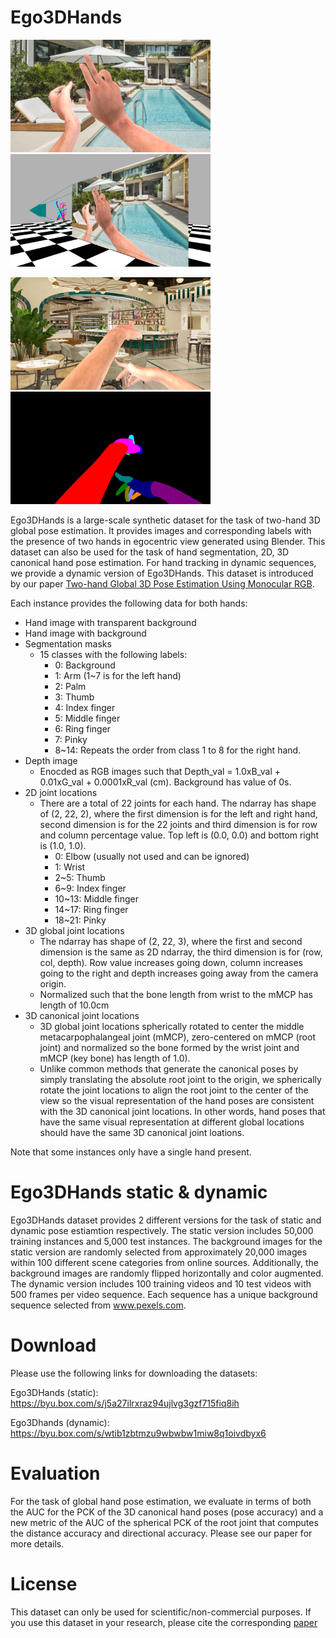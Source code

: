 # Ego3DHands
<img src="image_sample1.png" width="320">    <img src="image_sample1_sideview.png" width="320">

<img src="image_sample2.png" width="320">    <img src="image_sample2_seg.png" width="320">

Ego3DHands is a large-scale synthetic dataset for the task of two-hand 3D global pose estimation. It provides images and corresponding labels with the presence of two hands in egocentric view generated using Blender. This dataset can also be used for the task of hand segmentation, 2D, 3D canonical hand pose estimation. For hand tracking in dynamic sequences, we provide a dynamic version of Ego3DHands. This dataset is introduced by our paper [Two-hand Global 3D Pose Estimation Using Monocular RGB](https://arxiv.org/abs/2006.01320).

Each instance provides the following data for both hands:
  * Hand image with transparent background
  * Hand image with background
  * Segmentation masks 
    * 15 classes with the following labels:
      * 0: Background
      * 1: Arm (1~7 is for the left hand)
      * 2: Palm
      * 3: Thumb
      * 4: Index finger
      * 5: Middle finger
      * 6: Ring finger
      * 7: Pinky
      * 8~14: Repeats the order from class 1 to 8 for the right hand.
  * Depth image 
    * Enocded as RGB images such that Depth_val = 1.0xB_val + 0.01xG_val + 0.0001xR_val (cm). Background has value of 0s.
  * 2D joint locations 
    * There are a total of 22 joints for each hand. The ndarray has shape of (2, 22, 2), where the first dimension is for the left and right hand, second dimension is for the 22 joints and third dimension is for row and column percentage value. Top left is (0.0, 0.0) and bottom right is (1.0, 1.0).
      * 0: Elbow (usually not used and can be ignored)
      * 1: Wrist
      * 2~5: Thumb
      * 6~9: Index finger
      * 10~13: Middle finger
      * 14~17: Ring finger
      * 18~21: Pinky
  * 3D global joint locations
    * The ndarray has shape of (2, 22, 3), where the first and second dimension is the same as 2D ndarray, the third dimension is for (row, col, depth). Row value increases going down, column increases going to the right and depth increases going away from the camera origin.
    * Normalized such that the bone length from wrist to the mMCP has length of 10.0cm
  * 3D canonical joint locations 
    * 3D global joint locations spherically rotated to center the middle metacarpophalangeal joint (mMCP), zero-centered on mMCP (root joint) and normalized so the bone formed by the wrist joint and mMCP (key bone) has length of 1.0). 
    * Unlike common methods that generate the canonical poses by simply translating the absolute root joint to the origin, we spherically rotate the joint locations to align the root joint to the center of the view so the visual representation of the hand poses are consistent with the 3D canonical joint locations. In other words, hand poses that have the same visual representation at different global locations should have the same 3D canonical joint loations.

Note that some instances only have a single hand present.

# Ego3DHands static & dynamic
Ego3DHands dataset provides 2 different versions for the task of static and dynamic pose estiamtion respectively. The static version includes 50,000 training instances and 5,000 test instances. The background images for the static version are randomly selected from approximately 20,000 images within 100 different scene categories from online sources. Additionally, the background images are randomly flipped horizontally and color augmented. The dynamic version includes 100 training videos and 10 test videos with 500 frames per video sequence. Each sequence has a unique background sequence selected from www.pexels.com.

# Download
Please use the following links for downloading the datasets:

Ego3DHands (static):
https://byu.box.com/s/j5a27ilrxraz94ujlvg3gzf715fiq8ih

Ego3Dhands (dynamic):
https://byu.box.com/s/wtib1zbtmzu9wbwbw1miw8q1oivdbyx6

# Evaluation
For the task of global hand pose estimation, we evaluate in terms of both the AUC for the PCK of the 3D canonical hand poses (pose accuracy) and a new metric of the AUC of the spherical PCK of the root joint that computes the distance accuracy and directional accuracy. Please see our paper for more details.

# License
This dataset can only be used for scientific/non-commercial purposes. If you use this dataset in your research, please cite the corresponding [paper](https://arxiv.org/abs/2006.01320)


